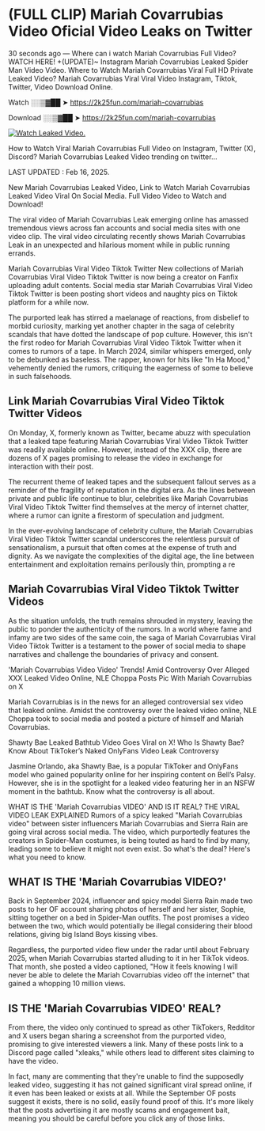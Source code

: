 # (FULL CLIP) Mariah Covarrubias Video Oficial Video Leaks on Twitter

30 seconds ago — Where can i watch Mariah Covarrubias Full Video? WATCH HERE! +(UPDATE)~ Instagram Mariah Covarrubias Leaked Spider Man Video Video. Where to Watch Mariah Covarrubias Viral Full HD Private Leaked Video? Mariah Covarrubias Viral Viral Video Instagram, Tiktok, Twitter, Video Download Online.

Watch ░░▒▓██ ➤ https://2k25fun.com/mariah-covarrubias

Download ░░▒▓██ ➤ https://2k25fun.com/mariah-covarrubias

[![Watch Leaked Video.](https://miro.medium.com/v2/resize:fit:828/format:webp/1*cilzJN44JGOrTw9NJCrNHA.gif "Watch Leaked Video")](https://2k25fun.com/mariah-covarrubias)

How to Watch Viral Mariah Covarrubias Full Video on Instagram, Twitter (X), Discord? Mariah Covarrubias Leaked Video trending on twitter...

LAST UPDATED : Feb 16, 2025.

New Mariah Covarrubias Leaked Video, Link to Watch Mariah Covarrubias Leaked Video Viral On Social Media. Full Video Video to Watch and Download!

The viral video of Mariah Covarrubias Leak emerging online has amassed tremendous views across fan accounts and social media sites with one video clip. The viral video circulating recently shows Mariah Covarrubias Leak in an unexpected and hilarious moment while in public running errands.

Mariah Covarrubias Viral Video Tiktok Twitter New collections of Mariah Covarrubias Viral Video Tiktok Twitter is now being a creator on Fanfix uploading adult contents. Social media star Mariah Covarrubias Viral Video Tiktok Twitter is been posting short videos and naughty pics on Tiktok platform for a while now.

The purported leak has stirred a maelanage of reactions, from disbelief to morbid curiosity, marking yet another chapter in the saga of celebrity scandals that have dotted the landscape of pop culture. However, this isn't the first rodeo for Mariah Covarrubias Viral Video Tiktok Twitter when it comes to rumors of a tape. In March 2024, similar whispers emerged, only to be debunked as baseless. The rapper, known for hits like "In Ha Mood," vehemently denied the rumors, critiquing the eagerness of some to believe in such falsehoods.

## Link Mariah Covarrubias Viral Video Tiktok Twitter Videos

On Monday, X, formerly known as Twitter, became abuzz with speculation that a leaked tape featuring Mariah Covarrubias Viral Video Tiktok Twitter was readily available online. However, instead of the XXX clip, there are dozens of X pages promising to release the video in exchange for interaction with their post.

The recurrent theme of leaked tapes and the subsequent fallout serves as a reminder of the fragility of reputation in the digital era. As the lines between private and public life continue to blur, celebrities like Mariah Covarrubias Viral Video Tiktok Twitter find themselves at the mercy of internet chatter, where a rumor can ignite a firestorm of speculation and judgment.

In the ever-evolving landscape of celebrity culture, the Mariah Covarrubias Viral Video Tiktok Twitter scandal underscores the relentless pursuit of sensationalism, a pursuit that often comes at the expense of truth and dignity. As we navigate the complexities of the digital age, the line between entertainment and exploitation remains perilously thin, prompting a re

##  Mariah Covarrubias Viral Video Tiktok Twitter Videos

As the situation unfolds, the truth remains shrouded in mystery, leaving the public to ponder the authenticity of the rumors. In a world where fame and infamy are two sides of the same coin, the saga of Mariah Covarrubias Viral Video Tiktok Twitter is a testament to the power of social media to shape narratives and challenge the boundaries of privacy and consent.

'Mariah Covarrubias Video Video' Trends! Amid Controversy Over Alleged XXX Leaked Video Online, NLE Choppa Posts Pic With Mariah Covarrubias on X

Mariah Covarrubias is in the news for an alleged controversial sex video that leaked online. Amidst the controversy over the leaked video online, NLE Choppa took to social media and posted a picture of himself and Mariah Covarrubias.

Shawty Bae Leaked Bathtub Video Goes Viral on X! Who Is Shawty Bae? Know About TikToker’s Naked OnlyFans Video Leak Controversy

Jasmine Orlando, aka Shawty Bae, is a popular TikToker and OnlyFans model who gained popularity online for her inspiring content on Bell’s Palsy. However, she is in the spotlight for a leaked video featuring her in an NSFW moment in the bathtub. Know what the controversy is all about.

WHAT IS THE 'Mariah Covarrubias VIDEO' AND IS IT REAL? THE VIRAL VIDEO LEAK EXPLAINED Rumors of a spicy leaked "Mariah Covarrubias video" between sister influencers Mariah Covarrubias and Sierra Rain are going viral across social media. The video, which purportedly features the creators in Spider-Man costumes, is being touted as hard to find by many, leading some to believe it might not even exist. So what's the deal? Here's what you need to know.

## WHAT IS THE 'Mariah Covarrubias VIDEO?'

Back in September 2024, influencer and spicy model Sierra Rain made two posts to her OF account sharing photos of herself and her sister, Sophie, sitting together on a bed in Spider-Man outfits. The post promises a video between the two, which would potentially be illegal considering their blood relations, giving big Island Boys kissing vibes.

Regardless, the purported video flew under the radar until about February 2025, when Mariah Covarrubias started alluding to it in her TikTok videos. That month, she posted a video captioned, "How it feels knowing I will never be able to delete the Mariah Covarrubias video off the internet" that gained a whopping 10 million views.

## IS THE 'Mariah Covarrubias VIDEO' REAL?

From there, the video only continued to spread as other TikTokers, Redditor and X users began sharing a screenshot from the purported video, promising to give interested viewers a link. Many of these posts link to a Discord page called "xleaks," while others lead to different sites claiming to have the video.

In fact, many are commenting that they're unable to find the supposedly leaked video, suggesting it has not gained significant viral spread online, if it even has been leaked or exists at all. While the September OF posts suggest it exists, there is no solid, easily found proof of this. It's more likely that the posts advertising it are mostly scams and engagement bait, meaning you should be careful before you click any of those links.